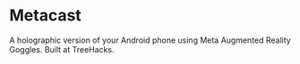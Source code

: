 # Metacast
A holographic version of your Android phone using Meta Augmented Reality Goggles. Built at TreeHacks.
